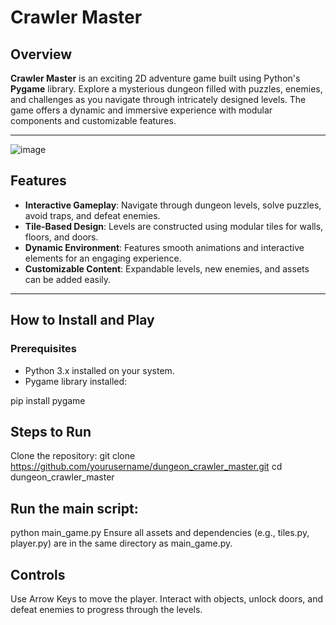 # Crawler Master

## Overview

**Crawler Master** is an exciting 2D adventure game built using Python's **Pygame** library. Explore a mysterious dungeon filled with puzzles, enemies, and challenges as you navigate through intricately designed levels. The game offers a dynamic and immersive experience with modular components and customizable features.

---
![image](https://github.com/user-attachments/assets/c7fadba7-7287-42c7-b4d5-d1f5ab52d745)


## Features

- **Interactive Gameplay**: Navigate through dungeon levels, solve puzzles, avoid traps, and defeat enemies.
- **Tile-Based Design**: Levels are constructed using modular tiles for walls, floors, and doors.
- **Dynamic Environment**: Features smooth animations and interactive elements for an engaging experience.
- **Customizable Content**: Expandable levels, new enemies, and assets can be added easily.

---

## How to Install and Play

### Prerequisites

- Python 3.x installed on your system.
- Pygame library installed:

pip install pygame

## Steps to Run
Clone the repository:
git clone https://github.com/yourusername/dungeon_crawler_master.git
cd dungeon_crawler_master

## Run the main script:
python main_game.py
Ensure all assets and dependencies (e.g., tiles.py, player.py) are in the same directory as main_game.py.

## Controls
Use Arrow Keys to move the player.
Interact with objects, unlock doors, and defeat enemies to progress through the levels.

